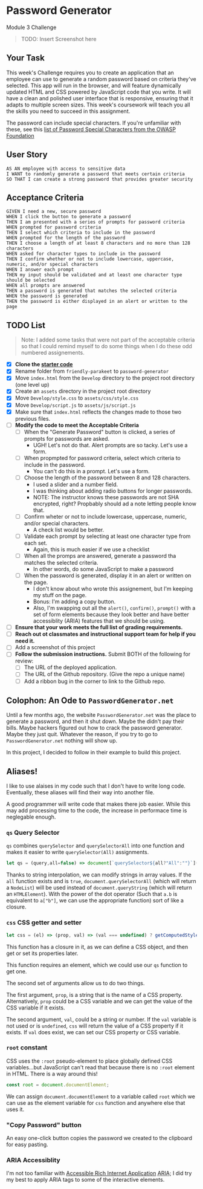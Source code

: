# Password Generator
Module 3 Challenge

> TODO: Insert Screenshot here

## Your Task

This week's Challenge requires you to create an application that an employee can use to generate a random password based on criteria they've selected. This app will run in the browser, and will feature dynamically updated HTML and CSS powered by JavaScript code that you write. It will have a clean and polished user interface that is responsive, ensuring that it adapts to multiple screen sizes. This week's coursework will teach you all the skills you need to succeed in this assignment.

The password can include special characters. If you're unfamiliar with these, see this [list of Password Special Characters from the OWASP Foundation](https://owasp.org/www-community/password-special-characters)


## User Story

```
AS AN employee with access to sensitive data
I WANT to randomly generate a password that meets certain criteria
SO THAT I can create a strong password that provides greater security
```

## Acceptance Criteria

```
GIVEN I need a new, secure password
WHEN I click the button to generate a password
THEN I am presented with a series of prompts for password criteria
WHEN prompted for password criteria
THEN I select which criteria to include in the password
WHEN prompted for the length of the password
THEN I choose a length of at least 8 characters and no more than 128 characters
WHEN asked for character types to include in the password
THEN I confirm whether or not to include lowercase, uppercase, numeric, and/or special characters
WHEN I answer each prompt
THEN my input should be validated and at least one character type should be selected
WHEN all prompts are answered
THEN a password is generated that matches the selected criteria
WHEN the password is generated
THEN the password is either displayed in an alert or written to the page
```

## TODO List

> Note: I added some tasks that were not part of the acceptable criteria so that I could remind myself to do some things when I do these odd numbered assignements.

* [x] **Clone the [starter code](https://github.com/coding-boot-camp/friendly-parakeet)**
* [x] Rename folder from `friendly-parakeet` to `password-generator`
* [x] Move `index.html` from the `Develop` directory to the project root directory (one level up)
* [x] Create an `assets` directory in the project root directory
* [x] Move `Develop/style.css` to `assets/css/style.css`
* [x] Move `Develop/script.js` to `assets/js/script.js`
* [x] Make sure that `index.html` reflects the changes made to those two previous files.
* [ ] **Modify the code to meet the Acceptable Criteria**
   * [ ] When the "Generate Password" button is clicked, a series of prompts for passwords are asked.
      - UGH! Let's not do that. Alert prompts are so tacky. Let's use a form.
   * [ ] When propmpted for password criteria, select which criteria to include in the password.
      - You can't do this in a prompt. Let's use a form.
   * [ ] Choose the length of the password between 8 and 128 characters.
      - I used a slider and a number field.
      - I was thinking about adding radio buttons for longer passwords.
      - NOTE: The instructor knows these passwords are not SHA encrypted, right? Propbably should ad a note letting people know that.
   * [ ] Confirm wheter or not to include lowercase, uppercase, numeric, and/or special characters.
      - A check list would be better.
   * [ ] Validate each prompt by selecting at least one character type from each set.
      - Again, this is much easier if we use a checklist
   * [ ] When all the promps are answered, generate a password tha matches the selected criteria.
      - In other words, do some JavaScript to make a password
   * [ ] When the password is generated, display it in an alert or written on the page.
      - I don't know about who wrote this assignement, but I'm keeping my stuff on the page.
      - Bonus: I'm adding a copy button.
      - Also, I'm swapping out all the `alert()`, `confirm()`, `prompt()` with a set of form elements because they look better and have better accessiblity (ARIA) features that we should be using.
* [ ] **Ensure that your work meets the full list of grading requirements.**
* [ ] **Reach out ot classmates and instructional support team for help if you need it.**
* [ ] Add a screenshot of this project
* [ ] **Follow the submission instructions.** Submit BOTH of the following for review:
   * [ ] The URL of the deployed application.
   * [ ] The URL of the Github repository. (Give the repo a unique name)
   * [ ] Add a ribbon bug in the corner to link to the Github repo.

## Colophon: An Ode to `PasswordGenerator.net`

Until a few months ago, the website `PasswordGenerator.net` was the place to generate a password, and then it shut down.  Maybe the didn't pay their bills. Maybe hackers figured out how to crack the password generator. Maybe they just quit. Whatever the reason, if you try to go to `PasswordGenerator.net` nothing will show up.

In this project, I decided to follow in their example to build this project.

## Aliases!

I like to use alaises in my code such that I don't have to write long code. Eventually, these aliases will find their way into another file.

A good programmer will write code that makes there job easier.  While this may add processing time to the code, the increase in performace time is neglegable enough.

### `qs` Query Selector

`qs` combines `querySelector` and `querySelectorAll` into one function and makes it easier to write `querySelector(All)` assignments.

```javascript
let qs = (query,all=false) => document[`querySelector${all?"All":""}`](query);
```

Thanks to string interpolation, we can modify strings in array values. If the `all` function exists and is `true`, `document.querySelectorAll` (which will return a `NodeList`) will be used instead of `document.queryString` (which will return an `HTMLElement`).  With the power of the dot operator (Such that `a.b` is equivalent to `a["b"]`, we can use the appropriate function) sort of like a closure.

### `css` CSS getter and setter

```javascript
let css = (el) => (prop, val) => (val === undefined) ? getComputedStyle(el).getPropertyValue(prop) : el.style.setProperty(prop,val);
```

This function has a closure in it, as we can define a CSS object, and then get or set its properties later.

This function requires an element, which we could use our `qs` function to get one.

The second set of arguments allow us to do two things. 

The first argument, `prop`, is a string that is the name of a CSS property. Alternatively, `prop` could be a CSS variable and we can get the value of the CSS variable if it exists.

The second argument, `val`, could be a string or number.  If the `val` variable is not used or is `undefined`, `css` will return the value of a CSS property if it exists. If `val` does exist, we can set our CSS property or CSS variable.


### `root` constant
CSS uses the `:root` pseudo-element to place globally defined CSS variables...but JavaScript can't read that because there is no `:root` element in HTML. There is a way around this!

```javascript
const root = document.documentElement; 
```

We can assign `document.documentElement` to a variable called `root` which we can use as the element variable for `css` function and anywhere else that uses it.

### "Copy Password" button

An easy one-click button copies the password we created to the clipboard for easy pasting.

### ARIA Accessiblity
I'm not too familiar with [Accessible Rich Internet Application](https://www.w3.org/WAI/ARIA/apg/) <abbr title="Accessible Rich Internet Applications">ARIA</abbr>; I did try my best to apply ARIA tags to some of the interactive elements.